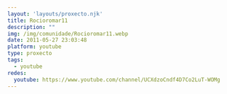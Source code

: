 ```yaml
---
layout: 'layouts/proxecto.njk'
title: Rocioromar11
description: ""
img: /img/comunidade/Rocioromar11.webp
date: 2011-05-27 23:03:48
platform: youtube
type: proxecto
tags:
  - youtube
redes:
  youtube: https://www.youtube.com/channel/UCXdzoCndf4D7Co2LuT-WOMg
---
```

